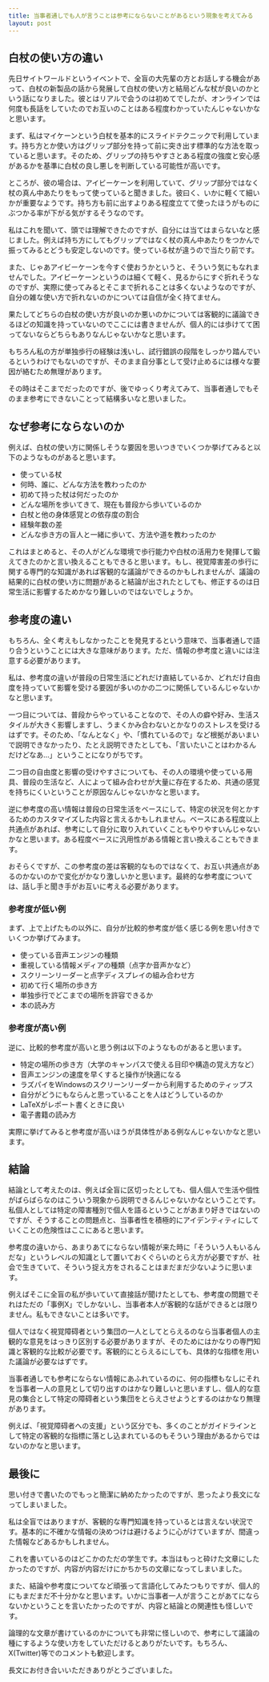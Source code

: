 ```yaml
---
title: 当事者通しでも人が言うことは参考にならないことがあるという現象を考えてみる
layout: post
---
```


## 白杖の使い方の違い
先日サイトワールドというイベントで、全盲の大先輩の方とお話しする機会があって、白杖の新製品の話から発展して白杖の使い方と結局どんな杖が良いのかという話になりました。彼とはリアルで会うのは初めてでしたが、オンラインでは何度も長話をしていたのでお互いのことはある程度わかっていたんじゃないかなと思います。

まず、私はマイケーンという白杖を基本的にスライドテクニックで利用しています。持ち方とか使い方はグリップ部分を持って前に突き出す標準的な方法を取っていると思います。そのため、グリップの持ちやすさとある程度の強度と安心感があるかを基準に白杖の良し悪しを判断している可能性が高いです。

ところが、彼の場合は、アイビーケーンを利用していて、グリップ部分ではなく杖の真ん中あたりをもって使っていると聞きました。彼曰く、いかに軽くて細いかが重要なようです。持ち方も前に出すよりある程度立てて使ったほうがものにぶつかる率が下がる気がするそうなのです。

私はこれを聞いて、頭では理解できたのですが、自分には当てはまらないなと感じました。例えば持ち方にしてもグリップではなく杖の真ん中あたりをつかんで振ってみるとどうも安定しないのです。使っている杖が違うので当たり前です。

また、じゃあアイビーケーンを今すぐ使おうかというと、そういう気にもなれませんでした。アイビーケーンというのは細くて軽く、見るからにすぐ折れそうなのですが、実際に使ってみるとそこまで折れることは多くないようなのですが、自分の雑な使い方で折れないのかについては自信が全く持てません。

果たしてどちらの白杖の使い方が良いのか悪いのかについては客観的に議論できるほどの知識を持っていないのでここには書きませんが、個人的には歩けてて困ってないならどちらもありなんじゃないかなと思います。

もちろん私の方が単独歩行の経験は浅いし、試行錯誤の段階をしっかり踏んでいるというわけでもないのですが、そのまま自分事として受け止めるには様々な要因が絡むため無理があります。

その時はそこまでだったのですが、後でゆっくり考えてみて、当事者通しでもそのまま参考にできないことって結構多いなと思いました。

## なぜ参考にならないのか
例えば、白杖の使い方に関係しそうな要因を思いつきでいくつか挙げてみると以下のようなものがあると思います。

- 使っている杖
- 何時、誰に、どんな方法を教わったのか
- 初めて持った杖は何だったのか
- どんな場所を歩いてきて、現在も普段から歩いているのか
- 白杖と他の身体感覚との依存度の割合
- 経験年数の差
- どんな歩き方の盲人と一緒に歩いて、方法や道を教わったのか

これはまとめると、その人がどんな環境で歩行能力や白杖の活用力を発揮して鍛えてきたのかと言い換えることもできると思います。もし、視覚障害差の歩行に関する専門的な知識があれば客観的な議論ができるのかもしれませんが、議論の結果的に白杖の使い方に問題があると結論が出されたとしても、修正するのは日常生活に影響するためかなり難しいのではないでしょうか。

## 参考度の違い
もちろん、全く考えもしなかったことを発見するという意味で、当事者通しで語り合うということには大きな意味があります。ただ、情報の参考度と違いには注意する必要があります。

私は、参考度の違いが普段の日常生活にどれだけ直結しているか、どれだけ自由度を持っていて影響を受ける要因が多いのかの二つに関係しているんじゃないかなと思います。

一つ目については、普段からやっていることなので、その人の癖や好み、生活スタイルが大きく影響しますし、うまくかみ合わないとかなりのストレスを受けるはずです。そのため、「なんとなく」や、「慣れているので」など根拠があいまいで説明できなかったり、たとえ説明できたとしても、「言いたいことはわかるんだけどなあ…」ということになりがちです。

二つ目の自由度と影響の受けやすさについても、その人の環境や使っている用具、普段の生活など、人によって組み合わせが大量に存在するため、共通の感覚を持ちにくいということが原因なんじゃないかなと思います。

逆に参考度の高い情報は普段の日常生活をベースにして、特定の状況を何とかするためのカスタマイズした内容と言えるかもしれません。ベースにある程度以上共通点があれば、参考にして自分に取り入れていくこともやりやすいんじゃないかなと思います。ある程度ベースに汎用性がある情報と言い換えることもできます。

おそらくですが、この参考度の差は客観的なものではなくて、お互い共通点があるのかないのかで変化がかなり激しいかと思います。最終的な参考度については、話し手と聞き手がお互いに考える必要があります。

### 参考度が低い例
まず、上で上げたもの以外に、自分が比較的参考度が低く感じる例を思い付きでいくつか挙げてみます。

- 使っている音声エンジンの種類
- 重視している情報メディアの種類（点字か音声かなど）
- スクリーンリーダーと点字ディスプレイの組み合わせ方
- 初めて行く場所の歩き方
- 単独歩行でどこまでの場所を許容できるか
- 本の読み方

### 参考度が高い例
逆に、比較的参考度が高いと思う例は以下のようなものがあると思います。

- 特定の場所の歩き方（大学のキャンパスで使える目印や構造の覚え方など）
- 音声エンジンの速度を早くすると操作が快適になる
- ラズパイをWindowsのスクリーンリーダーから利用するためのティップス
- 自分がどうにもならんと思っていることを人はどうしているのか
- LaTeXがレポート書くときに良い
- 電子書籍の読み方

実際に挙げてみると参考度が高いほうが具体性がある例なんじゃないかなと思います。

## 結論
結論として考えたのは、例えば全盲に区切ったとしても、個人個人で生活や個性がばらばらなのはこういう現象から説明できるんじゃないかなということです。私個人としては特定の障害種別で個人を語るということがあまり好きではないのですが、そうすることの問題点と、当事者性を積極的にアイデンティティにしていくことの危険性はここにあると思います。

参考度の違いから、あまりあてにならない情報が来た時に「そういう人もいるんだな」というレベルの知識として置いておくぐらいのとらえ方が必要ですが、社会で生きていて、そういう捉え方をされることはまだまだ少ないように思います。

例えばそこに全盲の私が歩いていて直接話が聞けたとしても、参考度の問題でそれはただの「事例X」でしかないし、当事者本人が客観的な話ができるとは限りません。私もできないことは多いです。

個人ではなく視覚障碍者という集団の一人としてとらえるのなら当事者個人の主観的な意見をはっきり区別する必要がありますが、そのためにはかなりの専門知識と客観的な比較が必要です。客観的にとらえるにしても、具体的な指標を用いた議論が必要なはずです。

当事者通しでも参考にならない情報にあふれているのに、何の指標もなしにそれを当事者一人の意見として切り出すのはかなり難しいと思いますし、個人的な意見の集合として特定の障碍者という集団をとらえさせようとするのはかなり無理があります。

例えば、「視覚障碍者への支援」という区分でも、多くのことがガイドラインとして特定の客観的な指標に落とし込まれているのもそういう理由があるからではないのかなと思います。

## 最後に
思い付きで書いたのでもっと簡潔に納めたかったのですが、思ったより長文になってしまいました。

私は全盲ではありますが、客観的な専門知識を持っているとは言えない状況です。基本的に不確かな情報の決めつけは避けるように心がけていますが、間違った情報などあるかもしれません。

これを書いているのはどこかのただの学生です。本当はもっと砕けた文章にしたかったのですが、内容が内容だけにかちかちの文章になってしまいました。

また、結論や参考度についてなど頑張って言語化してみたつもりですが、個人的にもまだまだ不十分かなと思います。いかに当事者一人が言うことがあてにならないかということを言いたかったのですが、内容と結論との関連性も怪しいです。

論理的な文章が書けているのかについても非常に怪しいので、参考にして議論の種にするような使い方をしていただけるとありがたいです。もちろん、X(Twitter)等でのコメントも歓迎します。

長文にお付き合いいただきありがとうございました。
